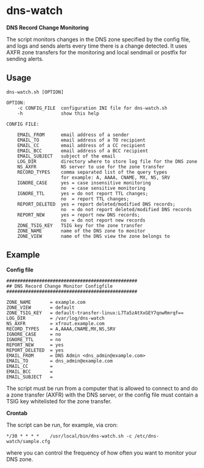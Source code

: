 # dns-watch
**DNS Record Change Monitoring**

The script monitors changes in the DNS zone specified by the config file,
and logs and sends alerts every time there is a change detected. It uses 
AXFR zone transfers for the monitoring and local sendmail or postfix for sending alerts.

## Usage

```
dns-watch.sh [OPTION]
```

```
OPTION:
    -c CONFIG_FILE  configuration INI file for dns-watch.sh
    -h              show this help
```
```
CONFIG FILE:

    EMAIL_FROM      email address of a sender
    EMAIL_TO        email address of a TO recipient
    EMAIL_CC        email address of a CC recipient
    EMAIL_BCC       email address of a BCC recipient
    EMAIL_SUBJECT   subject of the email
    LOG_DIR         directory where to store log file for the DNS zone
    NS_AXFR         NS server to use for the zone transfer
    RECORD_TYPES    comma separated list of the query types
                    for example: A, AAAA, CNAME, MX, NS, SRV
    IGNORE_CASE     yes = case insensitive monitoring
                    no  = case sensitive monitoring
    IGNORE_TTL      yes = do not report TTL changes;
                    no  = report TTL changes;
    REPORT_DELETED  yes = report deleted/modified DNS records;
                    no  = do not report deleted/modified DNS records
    REPORT_NEW      yes = report new DNS records;
                    no  = do not report new records
    ZONE_TSIG_KEY   TSIG key for the zone transfer
    ZONE_NAME       name of the DNS zone to monitor
    ZONE_VIEW       name of the DNS view the zone belongs to
```

## Example

**Config file**

```
################################################
## DNS Record Change Monitor Configfile
################################################

ZONE_NAME       = example.com
ZONE_VIEW       = default
ZONE_TSIG_KEY   = default-transfer-linux:L7Ta5zAtXxGEY7qnwRmrqf==
LOG_DIR         = /var/log/dns-watch
NS_AXFR         = xfrout.example.com
RECORD_TYPES    = A,AAAA,CNAME,MX,NS,SRV
IGNORE_CASE     = no
IGNORE_TTL      = no
REPORT_NEW      = yes
REPORT_DELETED  = yes
EMAIL_FROM      = DNS Admin <dns_admin@example.com>
EMAIL_TO        = dns_admin@example.com
EMAIL_CC        = 
EMAIL_BCC       = 
EMAIL_SUBJECT   = 
```

The script must be run from a computer that is allowed to connect to and do a zone transfer (AXFR) with the DNS server, or the config file must contain a TSIG key whitelisted for the zone transfer.

**Crontab**

The script can be run, for example, via cron:

```
*/30 * * * *	/usr/local/bin/dns-watch.sh -c /etc/dns-watch/sample.cfg
```
where you can control the frequency of how often you want to monitor your DNS zone.

